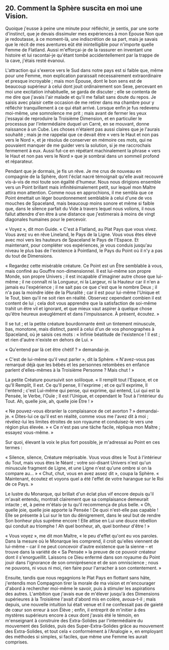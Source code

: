 ## 20. Comment la Sphère suscita en moi une Vision.

Quoique j'eusse à peine une minute pour réfléchir, je sentis, par une sorte d'instinct, que je devais dissimuler mes expériences à mon Épouse Non que je redoutasse, à ce moment-là, une indiscrétion de sa part, mais je savais que le récit de mes aventures eût été inintelligible pour n'importe quelle Femme de Flatland. Aussi m'efforçai-je de la rassurer en inventant une histoire et lui racontai-je qu'étant tombé accidentellement par la trappe de la cave, j'étais resté évanoui.

L'attraction qui s'exerce vers le Sud dans notre pays est si faible que, même pour une Femme, mon explication paraissait nécessairement extraordinaire et presque incroyable ; mais mon Épouse, dont le bon sens est de beaucoup supérieur à celui dont jouit ordinairement son Sexe, percevant en moi une excitation inhabituelle, se garda de discuter ; elle se contenta de me dire que j'avais l'air malade et qu'il me fallait sans doute du repos. Je saisis avec plaisir cette occasion de me retirer dans ma chambre pour y réfléchir tranquillement à ce qui était arrivé. Lorsque enfin je fus redevenu moi-même, une somnolence me prit ; mais avant de fermer les yeux j'essayai de reproduire la Troisième Dimension, et en particulier le processus par l'intermédiaire duquel un Carré, en se mouvant, donne naissance à un Cube. Les choses n'étaient pas aussi claires que je l'aurais souhaité ; mais je me rappelai que ce devait être « vers le Haut et non pas vers le Nord », et je résolus de conserver en mémoire ces mots, qui ne pouvaient manquer de me guider vers la solution, si je me raccrochais fermement à eux. Aussi fut-ce en répétant machinalement la phrase « vers le Haut et non pas vers le Nord » que je sombrai dans un sommeil profond et réparateur.

Pendant que je dormais, je fis un rêve. Je me crus de nouveau en compagnie de la Sphère, dont l'éclat nacré témoignait qu'elle avait recouvré vis-à-vis de moi toute son égalité d'humeur. Nous nous dirigions ensemble vers un Point brillant mais infinitésimalement petit, sur lequel mon Maître attira mon attention. Comme nous en approchions, il me sembla que ce Point émettait un léger bourdonnement semblable à celui d'une de vos mouches de Spaceland, mais beaucoup moins sonore et même si faible que, dans le silence parfait du Vide à travers lequel nous volions, il nous fallut attendre d'en être à une distance que j'estimerais à moins de vingt diagonales humaines pour le percevoir.

« Voyez », dit mon Guide. « C'est à Flatland, au Plat Pays que vous vivez. Vous avez vu en rêve Lineland, le Pays de la Ligne. Vous vous êtes élevé avec moi vers les hauteurs de Spaceland le Pays de l'Espace. Et maintenant, pour compléter vos expériences, je vous conduis jusqu'au niveau le plus bas de l'existence à Pointland, le Pays du Point où il n'y a pas du tout de Dimensions.

« Regardez cette misérable créature. Ce Point est un Être semblable à vous, mais confiné au Gouffre non-dimensionnel. Il est lui-même son propre Monde, son propre Univers ; il est incapable d'imaginer autre chose que lui-même ; il ne connaît ni la Longueur, ni la Largeur, ni la Hauteur car il n'en a jamais eu l'expérience ; il ne sait pas ce que c'est que le nombre Deux ; il n'a pas la moindre idée de la Pluralité ; car il est pour lui-même l'Unique et le Tout, bien qu'il ne soit rien en réalité. Observez cependant combien il est content de lui ; cela doit vous apprendre que la satisfaction de soi-même trahit un être vil et ignorant, et que mieux vaut aspirer à quelque chose qu'être heureux aveuglément et dans l'impuissance. À présent, écoutez. »

Il se tut ; et la petite créature bourdonnante émit un tintement minuscule, bas, monotone, mais distinct, pareil à celui d'un de vos phonographes à Spaceland, où je saisis ces mots : « Infinie béatitude de l'existence ! Il est ; et rien d'autre n'existe en dehors de Lui. »

« Qu'entend par là cet être chétif ? » demandai-je.

« C'est de lui-même qu'il veut parler », dit la Sphère. « N'avez-vous pas remarqué déjà que les bébés et les personnes retombées en enfance parlent d'elles-mêmes à la Troisième Personne ? Mais chut ! »

La petite Créature poursuivit son soliloque. « Il remplit tout l'Espace, et ce qu'Il Remplit, Il est. Ce qu'Il pense, Il l'exprime ; et ce qu'Il exprime, Il l'entend ; c'est Lui-même qui pense, qui exprime, qui entend, Lui qui est la Pensée, le Verbe, l'Ouïe ; Il est l'Unique, et cependant le Tout à l'intérieur du Tout. Ah, quelle joie, ah, quelle joie Être ! »

« Ne pouvez-vous ébranler la complaisance de cet avorton ? » demandai-je. « Dites-lui ce qu'il est en réalité, comme vous me l'avez dit à moi ; révélez-lui les limites étroites de son royaume et conduisez-le vers une région plus élevée. » « Ce n'est pas une tâche facile, répliqua mon Maître ; essayez vous-même. »

Sur quoi, élevant la voix le plus fort possible, je m'adressai au Point en ces termes :

« Silence, silence, Créature méprisable. Vous vous dites le Tout à l'intérieur du Tout, mais vous êtes le Néant ; votre soi-disant Univers n'est qu'un minuscule fragment de Ligne, et une Ligne n'est qu'une ombre si on la compare au… » « Chut, chut, vous en avez assez dit », coupa la Sphère. « Maintenant, écoutez et voyons quel a été l'effet de votre harangue sur le Roi de ce Pays. »

Le lustre du Monarque, qui brillait d'un éclat plus vif encore depuis qu'il m'avait entendu, montrait clairement que sa complaisance demeurait intacte ; et, à peine m'étais-je tu qu'il recommença de plus belle. « Oh, quelle joie, quelle joie apporte la Pensée ! De quoi n'est-elle pas capable ! Elle se présente à Lui sur le ton du dénigrement, dans le seul but de rendre Son bonheur plus suprême encore ! Elle attise en Lui une douce rébellion qui conduit au triomphe ! Ah quel bonheur, ah, quel bonheur d'être ! »

« Vous voyez », me dit mon Maître, « le peu d'effet qu'ont eu vos paroles. Dans la mesure où le Monarque les comprend, il croit qu'elles viennent de lui-même – car il ne peut concevoir d'autre existence que la sienne – et trouve dans la variété de « Sa Pensée » la preuve de ce pouvoir créateur dont il s'enorgueillit. Laissons ce Dieu enfermé dans son royaume du Point jouir dans l'ignorance de son omniprésence et de son omniscience ; nous ne pouvons, ni vous ni moi, rien faire pour l'arracher à son contentement. »

Ensuite, tandis que nous regagnions le Plat Pays en flottant sans hâte, j'entendis mon Compagnon tirer la morale de ma vision et m'encourager d'abord à rechercher moi-même le savoir, puis à stimuler les aspirations des autres. L'ambition que j'avais eue de m'élever jusqu'à des Dimensions supérieures à la Troisième l'avait d'abord mis en colère, avoua-t-il ; mais depuis, une nouvelle intuition lui était venue et il ne confessait pas de gaieté de cœur son erreur à son Élève ; enfin, il entreprit de m'initier à des mystères supérieurs encore à ceux dont j'avais été le témoin, en m'enseignant à construire des Extra-Solides par l'intermédiaire du mouvement des Solides, puis des Super-Extra-Solides grâce au mouvement des Extra-Solides, et tout cela « conformément à l'Analogie », en employant des méthodes si simples, si faciles, que même une Femme les aurait comprises.

